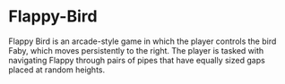 # Flappy-Bird
Flappy Bird is an arcade-style game in which the player controls the bird Faby, which moves persistently to the right. The player is tasked with navigating Flappy through pairs of pipes that have equally sized gaps placed at random heights.
